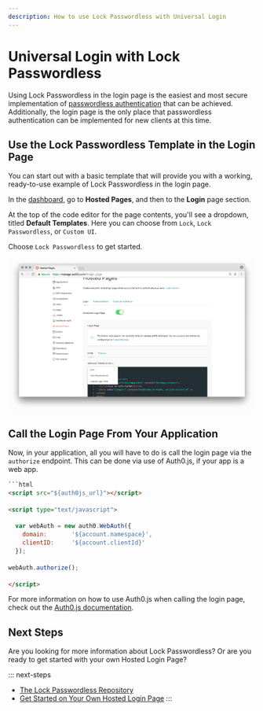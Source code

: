 ```yaml
---
description: How to use Lock Passwordless with Universal Login
---
```

# Universal Login with Lock Passwordless

Using Lock Passwordless in the login page is the easiest and most secure implementation of [passwordless authentication](/connections/passwordless) that can be achieved. Additionally, the login page is the only place that passwordless authentication can be implemented for new clients at this time.

## Use the Lock Passwordless Template in the Login Page

You can start out with a basic template that will provide you with a working, ready-to-use example of Lock Passwordless in the login page. 

In the [dashboard](${manage_url}), go to **Hosted Pages**, and then to the **Login** page section. 

At the top of the code editor for the page contents, you'll see a dropdown, titled **Default Templates**. Here you can choose from `Lock`, `Lock Passwordless`, or `Custom UI`. 

Choose `Lock Passwordless` to get started.

![Hosted Login Page](/media/articles/hosted-pages/hlp-lock-passwordless.png)

## Call the Login Page From Your Application

Now, in your application, all you will have to do is call the login page via the `authorize` endpoint. This can be done via use of Auth0.js, if your app is a web app.

```html
```html
<script src="${auth0js_url}"></script>

<script type="text/javascript">

  var webAuth = new auth0.WebAuth({
    domain:       '${account.namespace}',
    clientID:     '${account.clientId}'
  });

webAuth.authorize();

</script>
```

For more information on how to use Auth0.js when calling the login page, check out the [Auth0.js documentation](/libraries/auth0js).

## Next Steps

Are you looking for more information about Lock Passwordless? Or are you ready to get started with your own Hosted Login Page?

::: next-steps
* [The Lock Passwordless Repository](https://github.com/auth0/lock-passwordless)
* [Get Started on Your Own Hosted Login Page](${manage_url}/#/login_page)
:::
